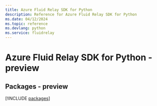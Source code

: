 ```yaml
---
title: Azure Fluid Relay SDK for Python
description: Reference for Azure Fluid Relay SDK for Python
ms.date: 04/12/2024
ms.topic: reference
ms.devlang: python
ms.service: fluidrelay
---
```

# Azure Fluid Relay SDK for Python - preview
## Packages - preview
[!INCLUDE [packages](fluid-relay-index.md)]